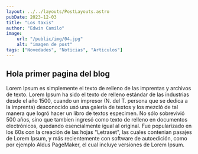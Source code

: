 ```yaml
---
layout: ../../layouts/PostLayouts.astro
pubDate: 2023-12-03
title: "Los taxis"
author: "Edwin Camilo"
image:
    url: "/public/img/04.jpg"
    alt: "imagen de post"
tags: ["Novedades", "Noticias", "Articulos"]
---
```


## Hola primer pagina del blog

Lorem Ipsum es simplemente el texto de relleno de las imprentas y archivos de texto. Lorem Ipsum ha sido el texto de relleno estándar de las industrias desde el año 1500, cuando un impresor (N. del T. persona que se dedica a la imprenta) desconocido usó una galería de textos y los mezcló de tal manera que logró hacer un libro de textos especimen. No sólo sobrevivió 500 años, sino que tambien ingresó como texto de relleno en documentos electrónicos, quedando esencialmente igual al original. Fue popularizado en los 60s con la creación de las hojas "Letraset", las cuales contenian pasajes de Lorem Ipsum, y más recientemente con software de autoedición, como por ejemplo Aldus PageMaker, el cual incluye versiones de Lorem Ipsum.

